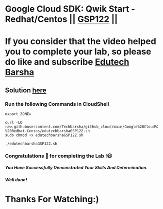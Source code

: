 # Google Cloud SDK: Qwik Start - Redhat/Centos || [GSP122](https://www.cloudskillsboost.google/focuses/986?parent=catalog) ||
# If you consider that the video helped you to complete your lab, so please do like and subscribe [Edutech Barsha](https://www.youtube.com/@edutechbarsha)
## Solution [here](https://youtu.be/Fh0yjtruYCw)

### Run the following Commands in CloudShell

```
export ZONE=
```
```
curl -LO raw.githubusercontent.com/Techbarsha/github_cloud/main/Google%20Cloud%20SDK%3A%20Qwik%20Start%20-%20Redhat-Centos/edutechbarshaGSP122.sh
sudo chmod +x edutechbarshaGSP122.sh

./edutechbarshaGSP122.sh
```

### Congratulations 🎉 for completing the Lab !😄

##### *You Have Successfully Demonstrated Your Skills And Determination.*

#### *Well done!*

# Thanks For Watching:)
